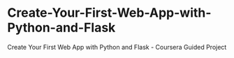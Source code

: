# Create-Your-First-Web-App-with-Python-and-Flask
Create Your First Web App with Python and Flask - Coursera Guided Project
